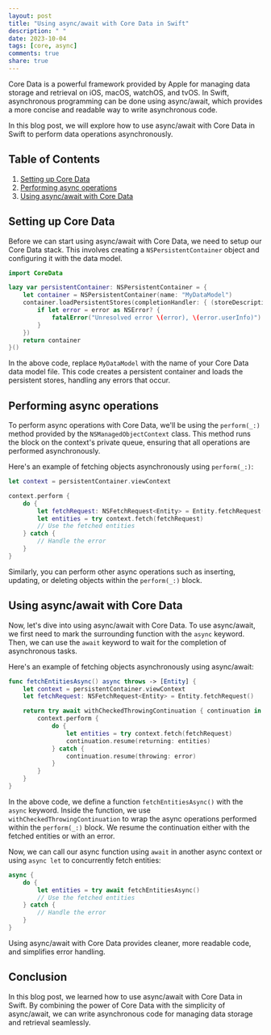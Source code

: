 ```yaml
---
layout: post
title: "Using async/await with Core Data in Swift"
description: " "
date: 2023-10-04
tags: [core, async]
comments: true
share: true
---
```


Core Data is a powerful framework provided by Apple for managing data storage and retrieval on iOS, macOS, watchOS, and tvOS. In Swift, asynchronous programming can be done using async/await, which provides a more concise and readable way to write asynchronous code.

In this blog post, we will explore how to use async/await with Core Data in Swift to perform data operations asynchronously.

## Table of Contents
1. [Setting up Core Data](#core-data-setup)
2. [Performing async operations](#async-operations)
3. [Using async/await with Core Data](#async-await-core-data)

## Setting up Core Data
<a name="core-data-setup"></a>

Before we can start using async/await with Core Data, we need to setup our Core Data stack. This involves creating a `NSPersistentContainer` object and configuring it with the data model.

```swift
import CoreData

lazy var persistentContainer: NSPersistentContainer = {
    let container = NSPersistentContainer(name: "MyDataModel")
    container.loadPersistentStores(completionHandler: { (storeDescription, error) in
        if let error = error as NSError? {
            fatalError("Unresolved error \(error), \(error.userInfo)")
        }
    })
    return container
}()
```

In the above code, replace `MyDataModel` with the name of your Core Data data model file. This code creates a persistent container and loads the persistent stores, handling any errors that occur.

## Performing async operations
<a name="async-operations"></a>

To perform async operations with Core Data, we'll be using the `perform(_:)` method provided by the `NSManagedObjectContext` class. This method runs the block on the context's private queue, ensuring that all operations are performed asynchronously.

Here's an example of fetching objects asynchronously using `perform(_:)`:

```swift
let context = persistentContainer.viewContext

context.perform {
    do {
        let fetchRequest: NSFetchRequest<Entity> = Entity.fetchRequest()
        let entities = try context.fetch(fetchRequest)
        // Use the fetched entities
    } catch {
        // Handle the error
    }
}
```

Similarly, you can perform other async operations such as inserting, updating, or deleting objects within the `perform(_:)` block.

## Using async/await with Core Data
<a name="async-await-core-data"></a>

Now, let's dive into using async/await with Core Data. To use async/await, we first need to mark the surrounding function with the `async` keyword. Then, we can use the `await` keyword to wait for the completion of asynchronous tasks.

Here's an example of fetching objects asynchronously using async/await:

```swift
func fetchEntitiesAsync() async throws -> [Entity] {
    let context = persistentContainer.viewContext
    let fetchRequest: NSFetchRequest<Entity> = Entity.fetchRequest()

    return try await withCheckedThrowingContinuation { continuation in
        context.perform {
            do {
                let entities = try context.fetch(fetchRequest)
                continuation.resume(returning: entities)
            } catch {
                continuation.resume(throwing: error)
            }
        }
    }
}
```

In the above code, we define a function `fetchEntitiesAsync()` with the `async` keyword. Inside the function, we use `withCheckedThrowingContinuation` to wrap the async operations performed within the `perform(_:)` block. We resume the continuation either with the fetched entities or with an error.

Now, we can call our async function using `await` in another async context or using `async let` to concurrently fetch entities:

```swift
async {
    do {
        let entities = try await fetchEntitiesAsync()
        // Use the fetched entities
    } catch {
        // Handle the error
    }
}
```

Using async/await with Core Data provides cleaner, more readable code, and simplifies error handling.

## Conclusion

In this blog post, we learned how to use async/await with Core Data in Swift. By combining the power of Core Data with the simplicity of async/await, we can write asynchronous code for managing data storage and retrieval seamlessly.
